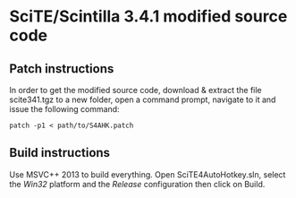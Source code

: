 SciTE/Scintilla 3.4.1 modified source code
==========================================

Patch instructions
------------------

In order to get the modified source code, download & extract the file scite341.tgz to a new folder, open a command prompt, navigate to it and issue the following command:

    patch -p1 < path/to/S4AHK.patch

Build instructions
------------------

Use MSVC++ 2013 to build everything. Open SciTE4AutoHotkey.sln, select the *Win32* platform and the *Release* configuration then click on Build.
